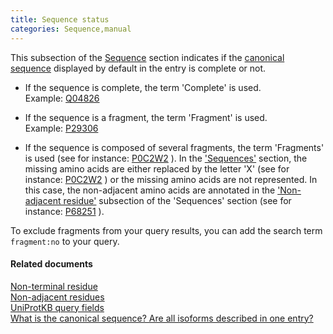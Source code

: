 ```yaml
---
title: Sequence status
categories: Sequence,manual
---
```


This subsection of the [Sequence](https://www.uniprot.org/help/sequences%5Fsection) section indicates if the [canonical sequence](https://www.uniprot.org/help/canonical%5Fand%5Fisoforms) displayed by default in the entry is complete or not.

-   If the sequence is complete, the term 'Complete' is used.  
    Example: [Q04826](https://www.uniprot.org/uniprotkb/Q04826#sequences)

<!-- -->

-   If the sequence is a fragment, the term 'Fragment' is used.  
    Example: [P29306](https://www.uniprot.org/uniprotkb/P29306#sequences)

<!-- -->

-   If the sequence is composed of several fragments, the term 'Fragments' is used (see for instance: [P0C2W2](https://www.uniprot.org/uniprotkb/P0C2W2#sequences) ). In the ['Sequences'](https://www.uniprot.org/help/sequences) section, the missing amino acids are either replaced by the letter 'X' (see for instance: [P0C2W2](https://www.uniprot.org/uniprotkb/P0C2W2#sequences) ) or the missing amino acids are not represented. In this case, the non-adjacent amino acids are annotated in the ['Non-adjacent residue'](https://www.uniprot.org/help/non%5Fcons) subsection of the 'Sequences' section (see for instance: [P68251](https://www.uniprot.org/uniprotkb/P68251#sequences) ).

To exclude fragments from your query results, you can add the search term `fragment:no` to your query.

#### Related documents

[Non-terminal residue](https://www.uniprot.org/help/non%5Fter)  
[Non-adjacent residues](https://www.uniprot.org/help/non%5Fcons)  
[UniProtKB query fields](https://www.uniprot.org/help/query-fields)  
[What is the canonical sequence? Are all isoforms described in one entry?](https://www.uniprot.org/help/canonical%5Fand%5Fisoforms)
